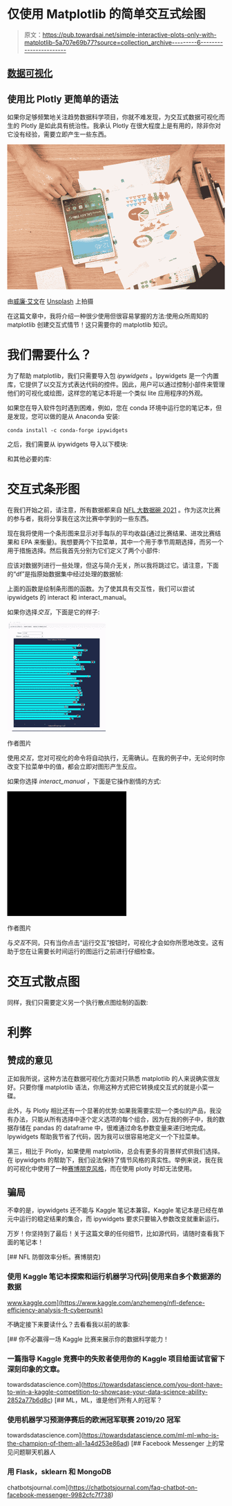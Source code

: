 # 仅使用 Matplotlib 的简单交互式绘图

> 原文：<https://pub.towardsai.net/simple-interactive-plots-only-with-matplotlib-5a707e69b77?source=collection_archive---------6----------------------->

## [数据可视化](https://towardsai.net/p/category/data-visualization)

## 使用比 Plotly 更简单的语法

如果你足够频繁地关注趋势数据科学项目，你就不难发现，为交互式数据可视化而生的 Plotly 是如此具有统治性。我承认 Plotly 在很大程度上是有用的，除非你对它没有经验，需要立即产生一些东西。

![](img/8940e180e431d8abd97a0a0fd359122b.png)

由[威廉·艾文](https://unsplash.com/@firmbee?utm_source=unsplash&utm_medium=referral&utm_content=creditCopyText)在 [Unsplash](https://unsplash.com/s/photos/data-visualization?utm_source=unsplash&utm_medium=referral&utm_content=creditCopyText) 上拍摄

在这篇文章中，我将介绍一种很少使用但很容易掌握的方法:使用众所周知的 matplotlib 创建交互式情节！这只需要你的 matplotlib 知识。

# 我们需要什么？

为了帮助 matplotlib，我们只需要导入包 *ipywidgets* 。Ipywidgets 是一个内置库，它提供了以交互方式表达代码的控件。因此，用户可以通过控制小部件来管理他们的可视化或绘图，这样您的笔记本将是一个类似 lite 应用程序的外观。

如果您在导入软件包时遇到困难，例如，您在 conda 环境中运行您的笔记本，但是发现，您可以做的是从 Anaconda 安装:

```
conda install -c conda-forge ipywidgets
```

之后，我们需要从 ipywidgets 导入以下模块:

和其他必要的库:

# 交互式条形图

在我们开始之前，请注意，所有数据都来自 [NFL 大数据碗 2021](https://www.kaggle.com/c/nfl-big-data-bowl-2021/data) 。作为这次比赛的参与者，我将分享我在这次比赛中学到的一些东西。

现在我将使用一个条形图来显示对手每队的平均收益(通过比赛结果、进攻比赛结果和 EPA 来衡量)。我想要两个下拉菜单，其中一个用于季节周期选择，而另一个用于措施选择。然后我首先分别为它们定义了两个小部件:

应该对数据列进行一些处理，但这与简介无关，所以我将跳过它。请注意，下面的“df”是指原始数据集中经过处理的数据帧:

上面的函数是绘制条形图的函数。为了使其具有交互性，我们可以尝试 ipywidgets 的 interact 和 interact_manual。

如果你选择*交互*，下面是它的样子:

![](img/b9b36b273635f0c1db84b4d5705ba9fd.png)

作者图片

使用*交互*，您对可视化的命令将自动执行，无需确认。在我的例子中，无论何时你改变下拉菜单中的值，都会立即对图形产生反应。

如果你选择 *interact_manual* ，下面是它操作剧情的方式:

![](img/420250b9a97dc3465229f88285fbe479.png)

作者图片

与*交互*不同，只有当你点击“运行交互”按钮时，可视化才会如你所愿地改变。这有助于您在让需要长时间运行的图运行之前进行仔细检查。

# 交互式散点图

同样，我们只需要定义另一个执行散点图绘制的函数:

# 利弊

## 赞成的意见

正如我所说，这种方法在数据可视化方面对只熟悉 matplotlib 的人来说确实很友好。只要你懂 matplotlib 语法，你用这种方式把它转换成交互式的就是小菜一碟。

此外，与 Plotly 相比还有一个显著的优势:如果我需要实现一个类似的产品，我没有办法，只能从所有选择中逐个定义选项的每个组合，因为在我的例子中，我的数据存储在 pandas 的 dataframe 中，很难通过命名参数变量来递归地完成。Ipywidgets 帮助我节省了代码，因为我可以很容易地定义一个下拉菜单。

第三，相比于 Plotly，如果使用 matplotlib，总会有更多的背景样式供我们选择。在 ipywidgets 的帮助下，我们设法保持了情节风格的真实性。举例来说，我在我的可视化中使用了一种[赛博朋克风格](https://pypi.org/project/mplcyberpunk/)，而在使用 plotly 时却无法使用。

## 骗局

不幸的是，ipywidgets 还不能与 Kaggle 笔记本兼容。Kaggle 笔记本是已经在单元中运行的稳定结果的集合，而 ipywidgets 要求只要输入参数改变就重新运行。

万岁！你坚持到了最后！关于这篇文章的任何细节，比如源代码，请随时查看我下面的笔记本！

[](https://www.kaggle.com/anzhemeng/nfl-defence-efficiency-analysis-ft-cyberpunk) [## NFL 防御效率分析。赛博朋克)

### 使用 Kaggle 笔记本探索和运行机器学习代码|使用来自多个数据源的数据

www.kaggle.com](https://www.kaggle.com/anzhemeng/nfl-defence-efficiency-analysis-ft-cyberpunk) 

不确定接下来要读什么？去看看我以前的故事:

[](https://towardsdatascience.com/you-dont-have-to-win-a-kaggle-competition-to-showcase-your-data-science-ability-2852a77b6d8c) [## 你不必赢得一场 Kaggle 比赛来展示你的数据科学能力！

### 一篇指导 Kaggle 竞赛中的失败者使用你的 Kaggle 项目给面试官留下深刻印象的文章。

towardsdatascience.com](https://towardsdatascience.com/you-dont-have-to-win-a-kaggle-competition-to-showcase-your-data-science-ability-2852a77b6d8c) [](https://towardsdatascience.com/ml-ml-who-is-the-champion-of-them-all-1a4d253e86ad) [## ML，ML，谁是他们所有人的冠军？

### 使用机器学习预测停赛后的欧洲冠军联赛 2019/20 冠军

towardsdatascience.com](https://towardsdatascience.com/ml-ml-who-is-the-champion-of-them-all-1a4d253e86ad) [](https://chatbotsjournal.com/faq-chatbot-on-facebook-messenger-9982cfc7f738) [## Facebook Messenger 上的常见问题聊天机器人

### 用 Flask，sklearn 和 MongoDB

chatbotsjournal.com](https://chatbotsjournal.com/faq-chatbot-on-facebook-messenger-9982cfc7f738)